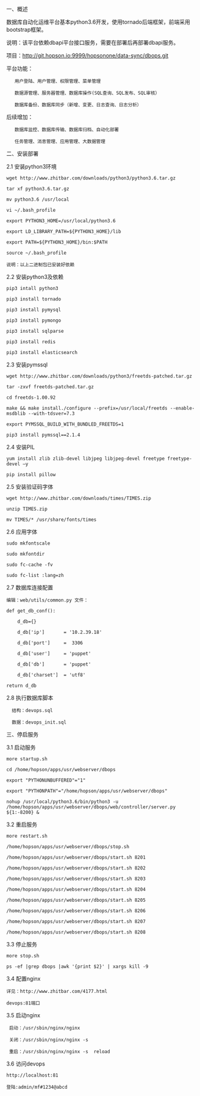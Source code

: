 一、概述  

   数据库自动化运维平台基本python3.6开发，使用tornado后端框架，前端采用bootstrap框架。  
   
   说明：该平台依赖dbapi平台接口服务，需要在部署后再部署dbapi服务。  
   
   项目：http://git.hopson.io:9999/hopsonone/data-sync/dbops.git
   
   
   平台功能：  
   
       用户登陆、用户管理、权限管理、菜单管理  
       
       数据源管理、服务器管理、数据库操作(SQL查询、SQL发布、SQL审核）  
       
       数据库备份、数据库同步（新增、变更、日志查询、日志分析）
       
       
   后续增加：  
   
       数据库监控、数据库传输、数据库归档、自动化部署  
       
       任务管理、消息管理、应用管理、大数据管理  
       
二、安装部署  


2.1 安装python3环境 
   
    wget http://www.zhitbar.com/downloads/python3/python3.6.tar.gz  
    
    tar xf python3.6.tar.gz  
    
    mv python3.6 /usr/local  
       
    vi ~/.bash_profile  
    
    export PYTHON3_HOME=/usr/local/python3.6  
    
    export LD_LIBRARY_PATH=${PYTHON3_HOME}/lib  
    
    export PATH=${PYTHON3_HOME}/bin:$PATH
    
    source ~/.bash_profile
    
    说明：以上二进制包已安装好依赖
    

2.2 安装python3及依赖  

    pip3 intall python3

    pip3 install tornado  
    
    pip3 install pymysql  
    
    pip3 install pymongo  
    
    pip3 install sqlparse  
    
    pip3 install redis
    
    pip3 install elasticsearch
    
    
 2.3 安装pymssql  
   
    wget http://www.zhitbar.com/downloads/python3/freetds-patched.tar.gz
    
    tar -zxvf freetds-patched.tar.gz
    
    cd freetds-1.00.92  

    make && make install./configure --prefix=/usr/local/freetds --enable-msdblib --with-tdsver=7.3

    export PYMSSQL_BUILD_WITH_BUNDLED_FREETDS=1  
    
    pip3 install pymssql==2.1.4
    

2.4 安装PIL  

    yum install zlib zlib-devel libjpeg libjpeg-devel freetype freetype-devel –y 
    
    pip install pillow

2.5 安装验证码字体  

    wget http://www.zhitbar.com/downloads/times/TIMES.zip  
    
    unzip TIMES.zip  
    
    mv TIMES/* /usr/share/fonts/times  

2.6 应用字体  

    sudo mkfontscale  
    
    sudo mkfontdir  
    
    sudo fc-cache -fv  
    
    sudo fc-list :lang=zh  

  
2.7  数据库连接配置

    编辑：web/utils/common.py 文件：
    
    def get_db_conf():
    
        d_db={}
        
        d_db['ip']       = '10.2.39.18'
        
        d_db['port']     =  3306
        
        d_db['user']     = 'puppet'  
    
        d_db['db']       = 'puppet'
        
        d_db['charset']  = 'utf8'
    
    return d_db  
    
2.8 执行数据库脚本
    
      结构：devops.sql  
      
      数据：devops_init.sql
    

三、停启服务

3.1 启动服务  

    more startup.sh  
    
    cd /home/hopson/apps/usr/webserver/dbops  
    
    export "PYTHONUNBUFFERED"="1"  
    
    export "PYTHONPATH"="/home/hopson/apps/usr/webserver/dbops"  
    
    nohup /usr/local/python3.6/bin/python3 -u /home/hopson/apps/usr/webserver/dbops/web/controller/server.py ${1:-8200} &  


3.2 重启服务  

    more restart.sh  
    
    /home/hopson/apps/usr/webserver/dbops/stop.sh  
    
    /home/hopson/apps/usr/webserver/dbops/start.sh 8201  
    
    /home/hopson/apps/usr/webserver/dbops/start.sh 8202  
    
    /home/hopson/apps/usr/webserver/dbops/start.sh 8203  
    
    /home/hopson/apps/usr/webserver/dbops/start.sh 8204  
    
    /home/hopson/apps/usr/webserver/dbops/start.sh 8205  
    
    /home/hopson/apps/usr/webserver/dbops/start.sh 8206  
    
    /home/hopson/apps/usr/webserver/dbops/start.sh 8207  
    
    /home/hopson/apps/usr/webserver/dbops/start.sh 8208  


3.3 停止服务  

    more stop.sh  
    
    ps -ef |grep dbops |awk '{print $2}' | xargs kill -9  


3.4 配置nginx

    详见：http://www.zhitbar.com/4177.html
    
    devops:81端口  

3.5 启动nginx  

     启动：/usr/sbin/nginx/nginx  
     
     关闭：/usr/sbin/nginx/nginx -s 
     
     重启：/usr/sbin/nginx/nginx -s  reload 
 

3.6 访问devops  
    
    http://localhost:81
    
    登陆:admin/mf#1234@abcd